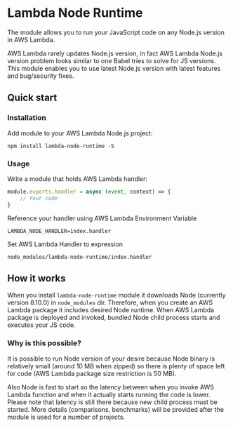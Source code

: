 # Lambda Node Runtime

The module allows you to run your JavaScript code on any Node.js version in AWS Lambda.

AWS Lambda rarely updates Node.js version, in fact AWS Lambda Node.js version problem looks  similar to one Babel tries to solve for JS versions. This module enables you to use latest Node.js version with latest features and bug/security fixes.

## Quick start

### Installation
Add module to your AWS Lambda Node.js project:
```
npm install lambda-node-runtime -S
```

### Usage
Write a module that holds AWS Lambda handler:
```js
module.exports.handler = async (event, context) => {
    // Your code
}
```
Reference your handler using AWS Lambda Environment Variable
```
LAMBDA_NODE_HANDLER=index.handler
```
Set AWS Lambda Handler to expression
```
node_modules/lambda-node-runtime/index.handler
```

## How it works
When you install `lambda-node-runtime` module it downloads Node (currently version 8.10.0) in `node_modules` dir. Therefore, when you create an AWS Lambda package it includes desired Node runtime. When AWS Lambda package is deployed and invoked, bundled Node child process starts and executes your JS code.

### Why is this possible?
It is possible to run Node version of your desire because Node binary is relatively small (around 10 MB when zipped) so there is plenty of space left for code (AWS Lambda package size restriction is 50 MB).

Also Node is fast to start so the latency between when you invoke AWS Lambda function and when it actually starts running the code is lower. Please note that latency is still there because new child process must be started. More details (comparisons, benchmarks) will be provided after the module is used for a number of projects.
